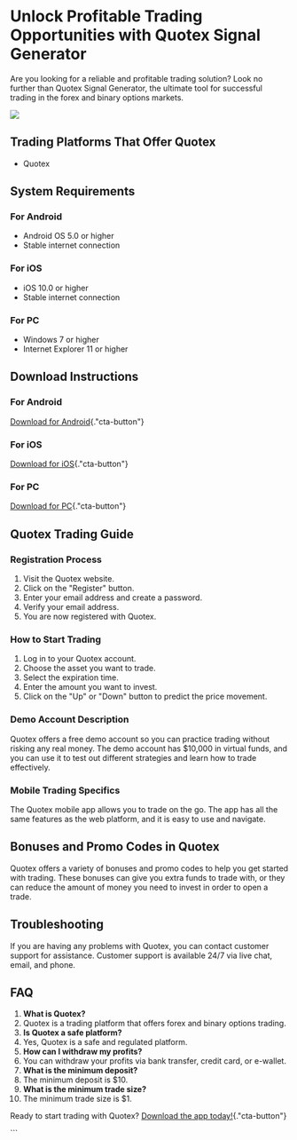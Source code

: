 # Unlock Profitable Trading Opportunities with Quotex Signal Generator

Are you looking for a reliable and profitable trading solution? Look no
further than Quotex Signal Generator, the ultimate tool for successful
trading in the forex and binary options markets.

[![](https://static.quotex.io/files/4_en/300_250.jpg)](https://traff.sbs/brokerqxlid)

## Trading Platforms That Offer Quotex

-   Quotex

## System Requirements

### For Android

-   Android OS 5.0 or higher
-   Stable internet connection

### For iOS

-   iOS 10.0 or higher
-   Stable internet connection

### For PC

-   Windows 7 or higher
-   Internet Explorer 11 or higher

## Download Instructions

### For Android

[Download for
Android](\%22https://traff.sbs/brokerqxlid\%22){."cta-button"}

### For iOS

[Download for
iOS](\%22https://traff.sbs/brokerqxlid\%22){."cta-button"}

### For PC

[Download for
PC](\%22https://traff.sbs/brokerqxlid\%22){."cta-button"}

## Quotex Trading Guide

### Registration Process

1.  Visit the Quotex website.
2.  Click on the "Register" button.
3.  Enter your email address and create a password.
4.  Verify your email address.
5.  You are now registered with Quotex.

### How to Start Trading

1.  Log in to your Quotex account.
2.  Choose the asset you want to trade.
3.  Select the expiration time.
4.  Enter the amount you want to invest.
5.  Click on the "Up" or "Down" button to predict the price
    movement.

### Demo Account Description

Quotex offers a free demo account so you can practice trading without
risking any real money. The demo account has \$10,000 in virtual funds,
and you can use it to test out different strategies and learn how to
trade effectively.

### Mobile Trading Specifics

The Quotex mobile app allows you to trade on the go. The app has all the
same features as the web platform, and it is easy to use and navigate.

## Bonuses and Promo Codes in Quotex

Quotex offers a variety of bonuses and promo codes to help you get
started with trading. These bonuses can give you extra funds to trade
with, or they can reduce the amount of money you need to invest in order
to open a trade.

## Troubleshooting

If you are having any problems with Quotex, you can contact customer
support for assistance. Customer support is available 24/7 via live
chat, email, and phone.

## FAQ

1.  **What is Quotex?**
2.  Quotex is a trading platform that offers forex and binary options
    trading.
3.  **Is Quotex a safe platform?**
4.  Yes, Quotex is a safe and regulated platform.
5.  **How can I withdraw my profits?**
6.  You can withdraw your profits via bank transfer, credit card, or
    e-wallet.
7.  **What is the minimum deposit?**
8.  The minimum deposit is \$10.
9.  **What is the minimum trade size?**
10. The minimum trade size is \$1.

Ready to start trading with Quotex? [Download the app
today!](\%22https://traff.sbs/brokerqxlid\%22){."cta-button"}

\`\`\`

